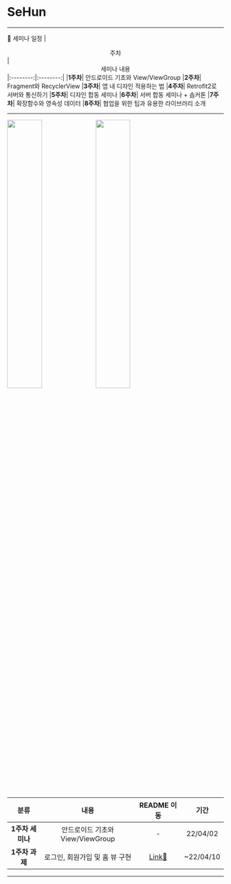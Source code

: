 # SeHun
<hr>

:date: 세미나 일정
|  <center>주차</center> |  <center>세미나 내용</center>
|:--------:|:--------:|
|**1주차**| 안드로이드 기초와 View/ViewGroup
|**2주차**| Fragment와 RecyclerView
|**3주차**| 앱 내 디자인 적용하는 법
|**4주차**| Retrofit2로 서버와 통신하기
|**5주차**| 디자인 합동 세미나
|**6주차**| 서버 합동 세미나 + 솝커톤
|**7주차**| 확장함수와 영속성 데이터
|**8주차**| 협업을 위한 팁과 유용한 라이브러리 소개
<hr>

<img src="https://user-images.githubusercontent.com/81347125/163563318-18cd89fb-999b-4e8f-b141-dd2f5019c047.jpg" width = "40%"> <img src="https://user-images.githubusercontent.com/81347125/163563257-b5e2fd82-bbe7-4a25-b0f3-6eea741fa115.jpg" width = "40%">        




|  <center>분류</center> |  <center>내용</center> |  <center>README 이동</center> |  <center>기간</center> 
|:--------:|:--------:|:--------:|:--------:|
|**1주차 세미나**|안드로이드 기초와 View/ViewGroup|-|22/04/02
|**1주차 과제**|로그인, 회원가입 및 홈 뷰 구현|[Link💚](https:)|~22/04/10
<hr>
